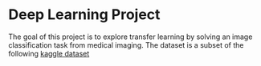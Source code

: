 # Deep Learning Project

The goal of this project is to explore transfer learning by solving an image classification task from medical imaging. The dataset is a subset of the following [kaggle dataset](https://www.kaggle.com/datasets/prashant268/.chest-xray-covid19-pneumonia)
